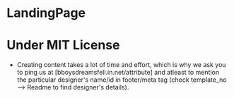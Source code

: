 # LandingPage


# Under MIT License
- Creating content takes a lot of time and effort, which is why we ask you to ping us at [bboysdreamsfell.in.net/attribute] and atleast to mention the particular designer's name/id in footer/meta tag (check template_no --> Readme to find designer's details).
